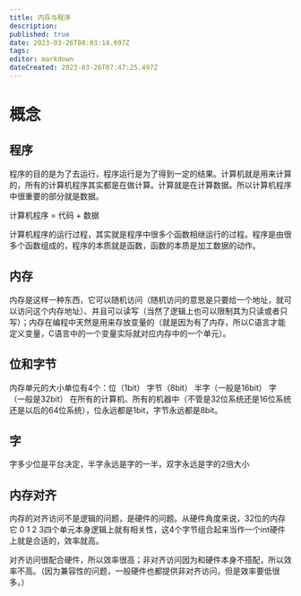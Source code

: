 ```yaml
---
title: 内存与程序
description: 
published: true
date: 2023-03-26T08:03:14.697Z
tags: 
editor: markdown
dateCreated: 2023-03-26T07:47:25.497Z
---
```


# 概念
## 程序
程序的目的是为了去运行，程序运行是为了得到一定的结果。计算机就是用来计算的，所有的计算机程序其实都是在做计算。计算就是在计算数据。所以计算机程序中很重要的部分就是数据。

计算机程序 = 代码 + 数据

计算机程序的运行过程，其实就是程序中很多个函数相继运行的过程。程序是由很多个函数组成的，程序的本质就是函数，函数的本质是加工数据的动作。

## 内存
内存是这样一种东西，它可以随机访问（随机访问的意思是只要给一个地址，就可以访问这个内存地址）、并且可以读写（当然了逻辑上也可以限制其为只读或者只写）；内存在编程中天然是用来存放变量的（就是因为有了内存，所以C语言才能定义变量，C语言中的一个变量实际就对应内存中的一个单元）。

## 位和字节
内存单元的大小单位有4个：位（1bit） 字节（8bit） 半字（一般是16bit）  字（一般是32bit）
在所有的计算机、所有的机器中（不管是32位系统还是16位系统还是以后的64位系统），位永远都是1bit，字节永远都是8bit。

## 字
字多少位是平台决定，半字永远是字的一半，双字永远是字的2倍大小


## 内存对齐
内存的对齐访问不是逻辑的问题，是硬件的问题。从硬件角度来说，32位的内存它 0 1 2 3四个单元本身逻辑上就有相关性，这4个字节组合起来当作一个int硬件上就是合适的，效率就高。


对齐访问很配合硬件，所以效率很高；非对齐访问因为和硬件本身不搭配，所以效率不高。（因为兼容性的问题，一般硬件也都提供非对齐访问，但是效率要低很多。）


